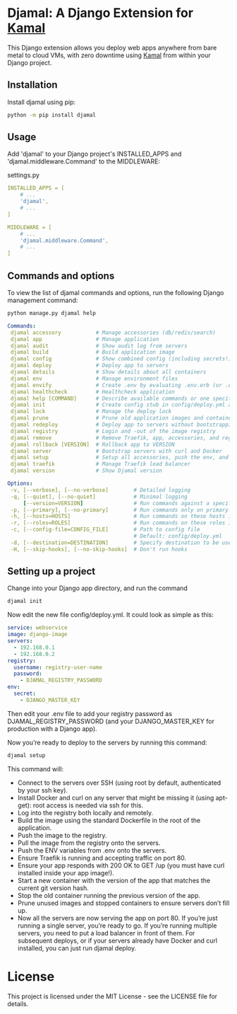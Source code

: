 # Djamal: A Django Extension for [Kamal](https://github.com/basecamp/kamal)

This Django extension allows you deploy web apps anywhere from bare metal to cloud VMs, with zero downtime using [Kamal](https://github.com/basecamp/kamal) from within your Django project.


## Installation

Install djamal using pip:

```bash
python -m pip install djamal
```


## Usage
Add 'djamal' to your Django project's INSTALLED_APPS and 'djamal.middleware.Command' to the MIDDLEWARE:

settings.py

```yaml
INSTALLED_APPS = [
    # ...
    'djamal',
    # ...
]

MIDDLEWARE = [
    # ...
    'djamal.middleware.Command',
    # ...
]
```

## Commands and options
 To view the list of djamal commands and options, run the following Django management command:
 ```bash
python manage.py djamal help
```

 ```yaml
 Commands:
  djamal accessory           # Manage accessories (db/redis/search)
  djamal app                 # Manage application
  djamal audit               # Show audit log from servers
  djamal build               # Build application image
  djamal config              # Show combined config (including secrets!)
  djamal deploy              # Deploy app to servers
  djamal details             # Show details about all containers
  djamal env                 # Manage environment files
  djamal envify              # Create .env by evaluating .env.erb (or .env.staging.erb -> .env.staging when using -d staging)
  djamal healthcheck         # Healthcheck application
  djamal help [COMMAND]      # Describe available commands or one specific command
  djamal init                # Create config stub in config/deploy.yml and env stub in .env
  djamal lock                # Manage the deploy lock
  djamal prune               # Prune old application images and containers
  djamal redeploy            # Deploy app to servers without bootstrapping servers, starting Traefik, pruning, and registry login
  djamal registry            # Login and -out of the image registry
  djamal remove              # Remove Traefik, app, accessories, and registry session from servers
  djamal rollback [VERSION]  # Rollback app to VERSION
  djamal server              # Bootstrap servers with curl and Docker
  djamal setup               # Setup all accessories, push the env, and deploy app to servers
  djamal traefik             # Manage Traefik load balancer
  djamal version             # Show Djamal version

Options:
  -v, [--verbose], [--no-verbose]        # Detailed logging
  -q, [--quiet], [--no-quiet]            # Minimal logging
      [--version=VERSION]                # Run commands against a specific app version
  -p, [--primary], [--no-primary]        # Run commands only on primary host instead of all
  -h, [--hosts=HOSTS]                    # Run commands on these hosts instead of all (separate by comma)
  -r, [--roles=ROLES]                    # Run commands on these roles instead of all (separate by comma)
  -c, [--config-file=CONFIG_FILE]        # Path to config file
                                         # Default: config/deploy.yml
  -d, [--destination=DESTINATION]        # Specify destination to be used for config file (staging -> deploy.staging.yml)
  -H, [--skip-hooks], [--no-skip-hooks]  # Don't run hooks
```

## Setting up a project
Change into your Django app directory, and run the command 
```bash
djamal init
```

Now edit the new file config/deploy.yml. It could look as simple as this:
```yaml
service: webservice
image: django-image
servers:
  - 192.168.0.1
  - 192.168.0.2
registry:
  username: registry-user-name
  password:
    - DJAMAL_REGISTRY_PASSWORD
env:
  secret:
    - DJANGO_MASTER_KEY
```

Then edit your .env file to add your registry password as DJAMAL_REGISTRY_PASSWORD (and your DJANGO_MASTER_KEY for production with a Django app).

Now you’re ready to deploy to the servers by running this command:
```bash
djamal setup
```

This command will:

- Connect to the servers over SSH (using root by default, authenticated by your ssh key).
- Install Docker and curl on any server that might be missing it (using apt-get): root access is needed via ssh for this.
- Log into the registry both locally and remotely.
- Build the image using the standard Dockerfile in the root of the application.
- Push the image to the registry.
- Pull the image from the registry onto the servers.
- Push the ENV variables from .env onto the servers.
- Ensure Traefik is running and accepting traffic on port 80.
- Ensure your app responds with 200 OK to GET /up (you must have curl installed inside your app image!).
- Start a new container with the version of the app that matches the current git version hash.
- Stop the old container running the previous version of the app.
- Prune unused images and stopped containers to ensure servers don’t fill up.
- Now all the servers are now serving the app on port 80. If you’re just running a single server, you’re ready to go. If you’re running multiple servers, you need to put a load balancer in front of them. For subsequent deploys, or if your servers already have Docker and curl installed, you can just run djamal deploy.


# License
This project is licensed under the MIT License - see the LICENSE file for details.

